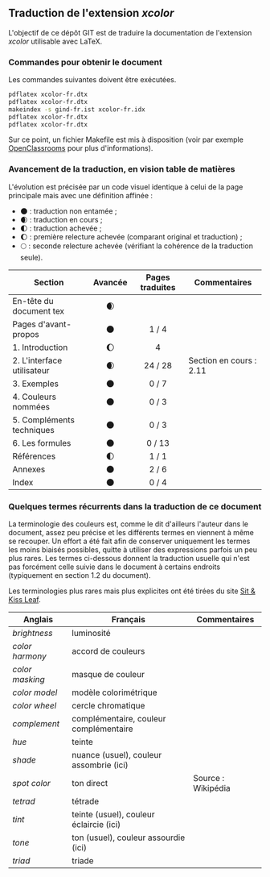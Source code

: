 ## Traduction de l'extension *xcolor*

L'objectif de ce dépôt GIT est de traduire la documentation de l'extension *xcolor* utilisable avec LaTeX.

### Commandes pour obtenir le document

Les commandes suivantes doivent être exécutées.

```bash
pdflatex xcolor-fr.dtx
pdflatex xcolor-fr.dtx
makeindex -s gind-fr.ist xcolor-fr.idx
pdflatex xcolor-fr.dtx
pdflatex xcolor-fr.dtx
```

Sur ce point, un fichier Makefile est mis à disposition (voir par exemple [OpenClassrooms](https://openclassrooms.com/courses/compilez-sous-gnu-linux#/id/r-1130480) pour plus d'informations).

### Avancement de la traduction, en vision table de matières

L'évolution est précisée par un code visuel identique à celui de la page principale mais avec une définition affinée :

- :new_moon: : traduction non entamée ;
- :waxing_crescent_moon: : traduction en cours ;
- :first_quarter_moon: : traduction achevée ;
- :waxing_gibbous_moon: : première relecture achevée (comparant original et traduction) ; 
- :full_moon: : seconde relecture achevée (vérifiant la cohérence de la traduction seule).

Section                       | Avancée                | Pages traduites | Commentaires 
----------------------------- | :--------------------: | :-------------: | -------------------------
En-tête du document tex       | :waxing_crescent_moon: |                 |
Pages d'avant-propos          | :new_moon:             | 1 / 4           | 
1. Introduction               | :waxing_gibbous_moon:  | 4               |
2. L'interface utilisateur    | :waxing_crescent_moon: | 24 / 28         | Section en cours : 2.11
3. Exemples                   | :new_moon:             | 0 / 7           |
4. Couleurs nommées           | :new_moon:             | 0 / 3           |
5. Compléments techniques     | :new_moon:             | 0 / 3           |
6. Les formules               | :new_moon:             | 0 / 13          |
Références                    | :first_quarter_moon:   | 1 / 1           | 
Annexes                       | :new_moon:             | 2 / 6           |
Index                         | :new_moon:             | 0 / 4           |

### Quelques termes récurrents dans la traduction de ce document

La terminologie des couleurs est, comme le dit d'ailleurs l'auteur dans le document, assez peu précise et les différents termes en viennent à même se recouper. Un effort a été fait afin de conserver uniquement les termes les moins biaisés possibles, quitte à utiliser des expressions parfois un peu plus rares. Les termes ci-dessous donnent la traduction usuelle qui n'est pas forcément celle suivie dans le document à certains endroits (typiquement en section 1.2 du document).

Les terminologies plus rares mais plus explicites ont été tirées du site [Sit & Kiss Leaf](http://sitekissleaf.blogspot.fr/2012/05/utiliser-les-couleurs.html).

Anglais                   | Français                                          | Commentaires 
------------------------- | ------------------------------------------------- | -------------------------------
*brightness*              | luminosité                                        |   
*color harmony*           | accord de couleurs                                | 
*color masking*           | masque de couleur                                 |
*color model*             | modèle colorimétrique                             | 
*color wheel*             | cercle chromatique                                | 
*complement*              | complémentaire, couleur complémentaire            | 
*hue*                     | teinte                                            | 
*shade*                   | nuance (usuel), couleur assombrie (ici)           |
*spot color*              | ton direct                                        | Source : Wikipédia
*tetrad*                  | tétrade                                           | 
*tint*                    | teinte (usuel), couleur éclaircie (ici)           | 
*tone*                    | ton (usuel), couleur assourdie (ici)              |
*triad*                   | triade                                            | 
